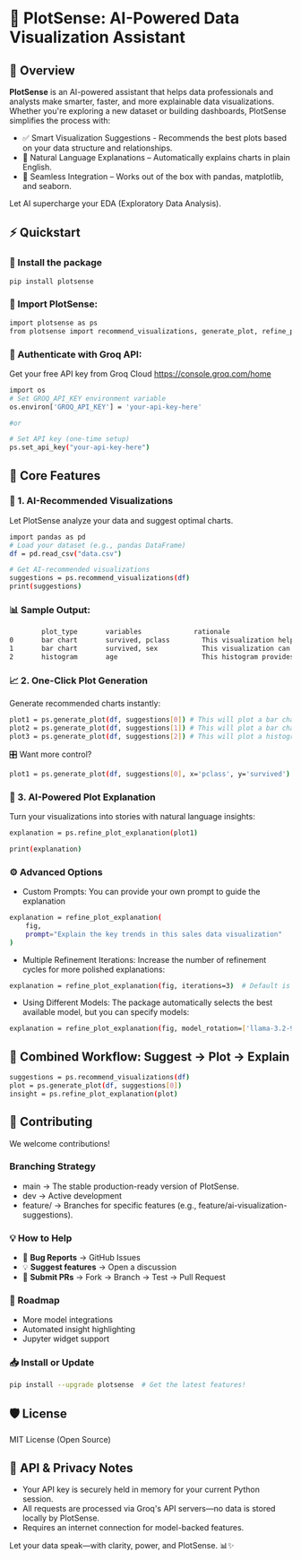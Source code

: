 # 🌟 PlotSense: AI-Powered Data Visualization Assistant

## 📌 Overview

**PlotSense** is an AI-powered assistant that helps data professionals and analysts make smarter, faster, and more explainable data visualizations. Whether you're exploring a new dataset or building dashboards, PlotSense simplifies the process with:

- ✅ Smart Visualization Suggestions - Recommends the best plots based on your data structure and relationships.
- 🧠 Natural Language Explanations – Automatically explains charts in plain English.
- 🔗 Seamless Integration – Works out of the box with pandas, matplotlib, and seaborn.

Let AI supercharge your EDA (Exploratory Data Analysis).

## ⚡ Quickstart

### 🔧 Install the package

```bash
pip install plotsense
```

### 🧠 Import PlotSense:

```bash
import plotsense as ps
from plotsense import recommend_visualizations, generate_plot, refine_plot_explanation, 
```
### 🔐 Authenticate with Groq API:
Get your free API key from Groq Cloud https://console.groq.com/home

```bash
import os
# Set GROQ_API_KEY environment variable
os.environ['GROQ_API_KEY'] = 'your-api-key-here'

#or

# Set API key (one-time setup)
ps.set_api_key("your-api-key-here")
```

## 🚀 Core Features
### 🎯 1. AI-Recommended Visualizations
Let PlotSense analyze your data and suggest optimal charts.

```bash
import pandas as pd
# Load your dataset (e.g., pandas DataFrame)
df = pd.read_csv("data.csv")

# Get AI-recommended visualizations
suggestions = ps.recommend_visualizations(df)
print(suggestions)
```
### 📊 Sample Output:
```bash
        plot_type	    variables	          rationale	                                        ensemble_score
0	    bar chart	    survived, pclass	    This visualization helps us understand the sur...	    1.0
1	    bar chart	    survived, sex	        This visualization can reveal the difference i...	    0.6
2	    histogram	    age	                    This histogram provides a detailed view of the...	    0.5
```

### 📈 2. One-Click Plot Generation
Generate recommended charts instantly:

```bash
plot1 = ps.generate_plot(df, suggestions[0]) # This will plot a bar chart with variables 'survived', 'pclass'
plot2 = ps.generate_plot(df, suggestions[1]) # This will plot a bar chart with variables 'survived', 'sex'
plot3 = ps.generate_plot(df, suggestions[2]) # This will plot a histogram with variable 'age'
```
🎛️ Want more control?

``` bash
plot1 = ps.generate_plot(df, suggestions[0], x='pclass', y='survived') 
```

### 🧾 3. AI-Powered Plot Explanation
Turn your visualizations into stories with natural language insights:

``` bash
explanation = ps.refine_plot_explanation(plot1)

print(explanation)
```

### ⚙️ Advanced Options
- Custom Prompts: You can provide your own prompt to guide the explanation

``` bash
explanation = refine_plot_explanation(
    fig,
    prompt="Explain the key trends in this sales data visualization"
)
```
- Multiple Refinement Iterations: Increase the number of refinement cycles for more polished explanations:

```bash  
explanation = refine_plot_explanation(fig, iterations=3)  # Default is 2
```
- Using Different Models: The package automatically selects the best available model, but you can specify models:

``` bash
explanation = refine_plot_explanation(fig, model_rotation=['llama-3.2-90b-vision-preview'])  # Use only this model
``` 

## 🔄 Combined Workflow: Suggest → Plot → Explain
``` bash
suggestions = ps.recommend_visualizations(df)
plot = ps.generate_plot(df, suggestions[0])
insight = ps.refine_plot_explanation(plot)
```

## 🤝 Contributing
We welcome contributions!

### Branching Strategy
- main → The stable production-ready version of PlotSense.
- dev → Active development
- feature/<feature-name> → Branches for specific features (e.g., feature/ai-visualization-suggestions).

### 💡 How to Help
- 🐞 **Bug Reports** → GitHub Issues
- 💡 **Suggest features** → Open a discussion
- 🚀 **Submit PRs** → Fork → Branch → Test → Pull Request

### 📅 Roadmap
- More model integrations
- Automated insight highlighting
- Jupyter widget support

### 📥 Install or Update
``` bash
pip install --upgrade plotsense  # Get the latest features!
```
## 🛡 License
MIT License (Open Source)

## 🔐 API & Privacy Notes
- Your API key is securely held in memory for your current Python session.
- All requests are processed via Groq's API servers—no data is stored locally by PlotSense.
- Requires an internet connection for model-backed features.

Let your data speak—with clarity, power, and PlotSense.
📊✨





